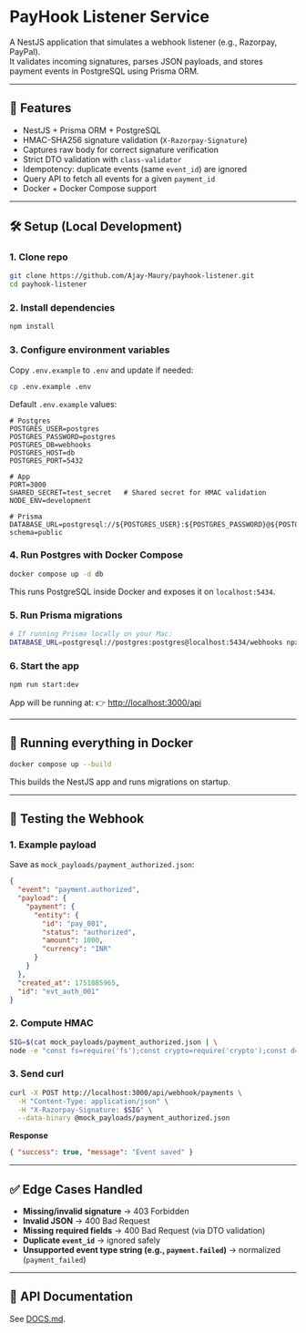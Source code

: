 # PayHook Listener Service

A NestJS application that simulates a webhook listener (e.g., Razorpay, PayPal).  
It validates incoming signatures, parses JSON payloads, and stores payment events in PostgreSQL using Prisma ORM.

---

## 🚀 Features
- NestJS + Prisma ORM + PostgreSQL
- HMAC-SHA256 signature validation (`X-Razorpay-Signature`)
- Captures raw body for correct signature verification
- Strict DTO validation with `class-validator`
- Idempotency: duplicate events (same `event_id`) are ignored
- Query API to fetch all events for a given `payment_id`
- Docker + Docker Compose support

---

## 🛠️ Setup (Local Development)

### 1. Clone repo
```bash
git clone https://github.com/Ajay-Maury/payhook-listener.git
cd payhook-listener
````

### 2. Install dependencies

```bash
npm install
```

### 3. Configure environment variables

Copy `.env.example` to `.env` and update if needed:

```bash
cp .env.example .env
```

Default `.env.example` values:

```dotenv
# Postgres
POSTGRES_USER=postgres
POSTGRES_PASSWORD=postgres
POSTGRES_DB=webhooks
POSTGRES_HOST=db
POSTGRES_PORT=5432

# App
PORT=3000
SHARED_SECRET=test_secret   # Shared secret for HMAC validation
NODE_ENV=development

# Prisma
DATABASE_URL=postgresql://${POSTGRES_USER}:${POSTGRES_PASSWORD}@${POSTGRES_HOST}:${POSTGRES_PORT}/${POSTGRES_DB}?schema=public
```

### 4. Run Postgres with Docker Compose

```bash
docker compose up -d db
```

This runs PostgreSQL inside Docker and exposes it on `localhost:5434`.

### 5. Run Prisma migrations

```bash
# If running Prisma locally on your Mac:
DATABASE_URL=postgresql://postgres:postgres@localhost:5434/webhooks npx prisma migrate dev --name init
```

### 6. Start the app

```bash
npm run start:dev
```

App will be running at:
👉 [http://localhost:3000/api](http://localhost:3000/api)

---

## 🐳 Running everything in Docker

```bash
docker compose up --build
```

This builds the NestJS app and runs migrations on startup.

---

## 🧪 Testing the Webhook

### 1. Example payload

Save as `mock_payloads/payment_authorized.json`:

```json
{
  "event": "payment.authorized",
  "payload": {
    "payment": {
      "entity": {
        "id": "pay_001",
        "status": "authorized",
        "amount": 1000,
        "currency": "INR"
      }
    }
  },
  "created_at": 1751885965,
  "id": "evt_auth_001"
}
```

### 2. Compute HMAC

```bash
SIG=$(cat mock_payloads/payment_authorized.json | \
node -e "const fs=require('fs');const crypto=require('crypto');const d=fs.readFileSync(0);console.log(crypto.createHmac('sha256','test_secret').update(d).digest('hex'))")
```

### 3. Send curl

```bash
curl -X POST http://localhost:3000/api/webhook/payments \
  -H "Content-Type: application/json" \
  -H "X-Razorpay-Signature: $SIG" \
  --data-binary @mock_payloads/payment_authorized.json
```

**Response**

```json
{ "success": true, "message": "Event saved" }
```

---

## ✅ Edge Cases Handled

* **Missing/invalid signature** → 403 Forbidden
* **Invalid JSON** → 400 Bad Request
* **Missing required fields** → 400 Bad Request (via DTO validation)
* **Duplicate `event_id`** → ignored safely
* **Unsupported event type string (e.g., `payment.failed`)** → normalized (`payment_failed`)

---

## 📜 API Documentation

See [DOCS.md](./DOCS.md).
